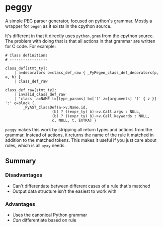 # peggy
A simple PEG parser generator, focused on python's grammar. Mostly a wrapper for `pegen` as it exists in the cpython source.

It's different in that it directly uses `python.gram` from the cpython source. The problem with doing that is that all actions in that grammar are written for C code. For example:

```
# Class definitions
# -----------------

class_def[stmt_ty]:
    | a=decorators b=class_def_raw { _PyPegen_class_def_decorators(p, a, b) }
    | class_def_raw

class_def_raw[stmt_ty]:
    | invalid_class_def_raw
    | 'class' a=NAME t=[type_params] b=['(' z=[arguments] ')' { z }] ':' c=block {
        _PyAST_ClassDef(a->v.Name.id,
                     (b) ? ((expr_ty) b)->v.Call.args : NULL,
                     (b) ? ((expr_ty) b)->v.Call.keywords : NULL,
                     c, NULL, t, EXTRA) }
```

`peggy` makes this work by stripping all return types and actions from the grammar. Instead of actions, it returns the name of the rule it matched in addition to the matched tokens. This makes it useful if you just care about rules, which is all `pyxy` needs.

## Summary
### Disadvantages
* Can't differentiate between different cases of a rule that's matched
* Output data structure isn't the easiest to work with
### Advantages
* Uses the canonical Python grammar
* *Can* differentiate based on rule
